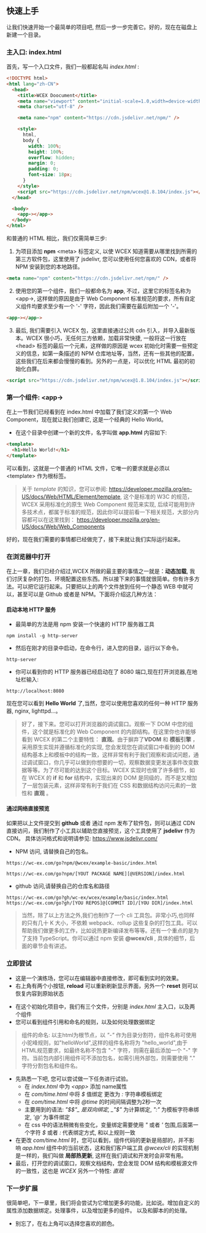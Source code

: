 <!--DESC: {icon:{name:"sports_score",pkg:"mdi",type:"filled"},id:2} -->

## 快速上手

让我们快速开始一个最简单的项目吧, 然后一步一步完善它。好的，现在在磁盘上新建一个目录。

### 主入口: index.html

首先，写一个入口文件，我们一般都起名叫 _index.html_ :

```html
<!DOCTYPE html>
<html lang="zh-CN">
  <head>
    <title>WCEX Doocument</title>
    <meta name="viewport" content="initial-scale=1.0,width=device-width" />
    <meta charset="utf-8" />

    <meta name="npm" content="https://cdn.jsdelivr.net/npm/" />

    <style>
      html,
      body {
        width: 100%;
        height: 100%;
        overflow: hidden;
        margin: 0;
        padding: 0;
        font-size: 18px;
      }
    </style>
    <script src="https://cdn.jsdelivr.net/npm/wcex@1.8.104/index.js"></script>
  </head>

  <body>
    <app-></app->
  </body>
</html>
```

和普通的 HTML 相比，我们仅需简单三步:

1. 为项目添加 **npm** \<meta\> 标签定义, 以使 WCEX 知道需要从哪里找到所需的第三方软件包，这里使用了 jsdelivr, 您可以使用任何您喜欢的 CDN，或者将 NPM 安装到您的本地路径。

```html
<meta name="npm" content="https://cdn.jsdelivr.net/npm/" />
```

2. 使用您的第一个组件，我们一般都命名为 **app**, 不过，这里它的标签名称为 \<app-\>, 这样做的原因是由于 Web Component 标准规范的要求，所有自定义组件均要求至少有一个 '-' 字符，因此我们需要在最后附加一个 '-'。

```html
<app-></app->
```

3. 最后, 我们需要引入 WCEX 包，这里直接通过公共 cdn 引入，并导入最新版本。WCEX 很小巧，无任何三方依赖，加载非常快捷, 一般将这一行放在 \<head\> 标签的最后一个元素，这样做的原因是 wcex 初始化时需要一些预定义的信息，如第一条描述的 NPM 仓库地址等，当然，还有一些其他的配置，这些我们在后来都会慢慢的看到。另外的一点是，可以优化 HTML 最初的初始化白屏。

```html
<script src="https://cdn.jsdelivr.net/npm/wcex@1.8.104/index.js"></script>
```

### 第一个组件: **\<app-\>**

在上一节我们已经看到在 index.html 中加载了我们定义的第一个 Web Component，现在就让我们创建它, 这是一个经典的 Hello World。

- 在这个目录中创建一个新的文件，名字叫做 **app.html** 内容如下:

```html
<template>
  <h1>Hello World!</h1>
</template>
```

可以看到，这就是一个普通的 HTML 文件，它唯一的要求就是必须以 \<template\> 作为根标签。

> 关于 _template_ 的知识，您可以参阅: https://developer.mozilla.org/en-US/docs/Web/HTML/Element/template, 这个是标准的 W3C 的规范，WCEX 采用标准化的原生 Web Component 规范来实现, 后续可能用到许多技术点，都属于标准的规范，因此你可以提前看一下相关规范，大部分内容都可以在这里找到： https://developer.mozilla.org/en-US/docs/Web/Web_Components

好的，现在我们需要的事情都已经做完了，接下来就让我们实际运行起来。

### 在浏览器中打开

在上一章，我们已经介绍过,WCEX 所做的最主要的事情之一就是：**动态加载**, 我们讨厌复杂的打包、环境配置这些东西。所以接下来的事情就很简单。你有许多方法。可以把它运行起来。只要把以上的两个文件放到任何一个静态 WEB 中就可以，甚至可以是 Github 或者是 NPM。下面将介绍这几种方法：

#### 启动本地 HTTP 服务

- 最简单的方法是用 npm 安装一个快速的 HTTP 服务器工具

```shell
npm install -g http-server
```

- 然后在刚才的目录中启动，在命令行，进入您的目录，运行以下命令。

```shell
http-server
```

- 你可以看到你的 HTTP 服务器已经启动在了 8080 端口,现在打开浏览器,在地址栏输入:

```
http://localhost:8080
```

现在您可以看到 **Hello World** 了,当然，您可以使用您喜欢的任何一种 HTTP 服务器, nginx, lighttpd...。

> 好了，接下来。您可以打开浏览器的调试窗口。观察一下 DOM 中您的组件，这个就是标准化的 Web Component 的内部结构。在这里你也许能够看到 WCEX 的第二个主要特性： **直观**。由于摒弃了**VDOM** 和 **模板引擎** ，采用原生实现并遵循标准化的实现, 您会发现您在调试窗口中看到的 DOM 结构基本上和模板中的结构一致，这样非常有利于我们观察和调试问题，通过调试窗口，你几乎可以做到你想要的一切，观察数据变更发送事件改变数据等等。为了尽可能的达到这个目标。WCEX 实现时也做了许多细节，如在 WCEX 的 **if** 和 **for** 结构中，实现出来的 DOM 是同级的，而不是又增加了一层包装元素，这样非常有利于我们在 CSS 和数据结构访问元素的一致性和 **直观** 。

#### 通过网络直接预览

如果把以上文件提交到 **github** 或者 通过 npm 发布了软件包，则可以通过 CDN 直接访问，我们制作了小工具以辅助您直接预览，这个工具使用了 **jsdelivr** 作为 CDN。
具体访问格式和说明请参见: https://www.jsdelivr.com/

- NPM 访问, 请替换自己的包名。

```
https://wc-ex.com/go?npm/@wcex/example-basic/index.html

https://wc-ex.com/go?npm/[YOUT PACKAGE NAME][@VERSION]/index.html

```

- github 访问,请替换自己的仓库名和路径

```
https://wc-ex.com/go?gh/wc-ex/wcex/example/basic/index.html
https://wc-ex.com/go?gh/[YOU REPOS]@[COMMIT ID]/[YOU DIR]/index.html
```

> 当然，除了以上方法之外,我们也制作了一个 cli 工具包。非常小巧,也同样的只有几十 K 大小，不依赖 webpack、rollup 这些复杂的打包工具。可以帮助我们做更多的工作，比如说热更新编译发布等等。还有一个重点的是为了支持 TypeScript。你可以通过 npm 安装 **@wcex/cli** , 具体的细节，后面的章节会有讲述。

### 立即尝试
- 这是一个演练场，您可以在编辑器中直接修改，即可看到实时的效果。
- 右上角有两个小按钮, __reload__ 可以重新刷新显示界面，另外一个 __reset__ 则可以恢复内容到原始状态

<div>
<wcex-doc.com-playground files="['first/index.html','first/app.html','first/com/time.html']"></wcex-doc.com-playground>
</div>

- 在这个初始化项目中，我们有三个文件，分别是 _index.html_ 主入口，以及两个组件
- 您可以看到组件引用和命名的规则，以及如何处理数据绑定
> 组件的命名: 以主html为根节点，以 *"-"* 作为目录分割符，组件名称可使用小驼峰规则，如"helloWorld",这样的组件名称将为 "hello_world",由于HTML规范要求，如最终名称不包含 "-" 字符，则需在最后添加一个 "-" 字符。当前包内部引用组件可不添加包名，如需引用外部包，则需要使用 "." 字符分割包名和组件名。  
- 先熟悉一下吧, 您可以尝试做一下任务进行试验。
  - 在 _index.html_ 中为 _\<app\>_ 添加 name属性 
  - 在 _com/time.html_ 中将 _$_ 值绑定 更改为 _:_ 字符串模板绑定 
  - 在 _com/time.html_ 中将 _@time_ 的时间间隔调整为2秒一次 
  - 主要用到的语法: _"$$"_ 是双向绑定, _"$"_ 为计算绑定, _":"_ 为模板字符串绑定, _'@'_ 为事件绑定
  - 在 css 中的语法稍微有些变化，变量绑定需要使用 _"_ 或者 _'_ 包围,后面第一个字符 _$_ 或者 _:_ 代表绑定方式, 和以上规则一致
- 在更改 _com/time.html_ 时，您可以看到，组件代码的更新是局部的，并不影响 _app.html_ 组件中的当前状态，这和我们客户端工具 _@wcex/cli_ 的实现机制是一样的，我们叫做 **局部热更新**, 这样在我们调试和开发时会非常有用。
- 最后，打开您的调试窗口，观察文档结构，您会发现 DOM 结构和模板源文件的一致性，这也是 _WCEX_ 另外一个特性: *直观*


### 下一步扩展

很简单吧，下一章里，我们将会尝试为它增加更多的功能，比如说。增加自定义的属性添加数据绑定。处理事件，以及增加更多的组件。
以及和脚本的的处理。
- 别忘了，在右上角可以选择您喜欢的颜色。

